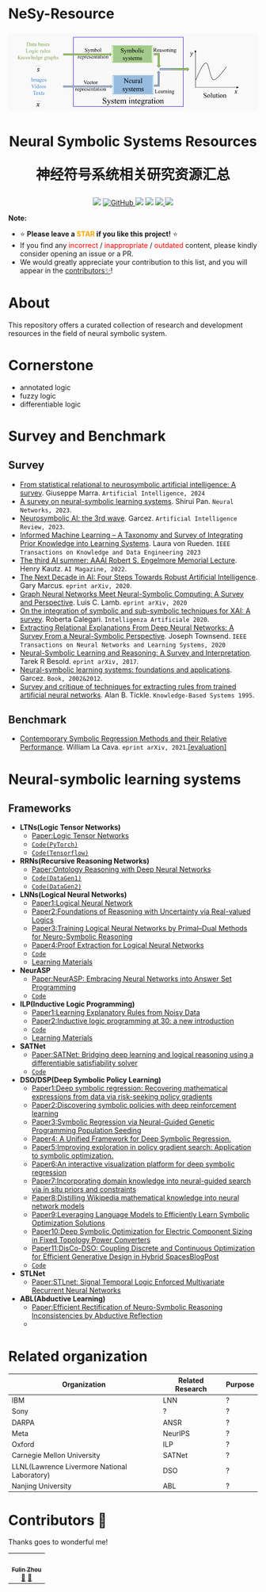 # NeSy-Resource
<!--
Copyright (c) 2022 lin

Permission is hereby granted, free of charge, to any person obtaining a copy
of this software and associated documentation files (the "Software"), to deal
in the Software without restriction, including without limitation the rights
to use, copy, modify, merge, publish, distribute, sublicense, and/or sell
copies of the Software, and to permit persons to whom the Software is
furnished to do so, subject to the following conditions:

The above copyright notice and this permission notice shall be included in all
copies or substantial portions of the Software.

THE SOFTWARE IS PROVIDED "AS IS", WITHOUT WARRANTY OF ANY KIND, EXPRESS OR
IMPLIED, INCLUDING BUT NOT LIMITED TO THE WARRANTIES OF MERCHANTABILITY,
FITNESS FOR A PARTICULAR PURPOSE AND NONINFRINGEMENT. IN NO EVENT SHALL THE
AUTHORS OR COPYRIGHT HOLDERS BE LIABLE FOR ANY CLAIM, DAMAGES OR OTHER
LIABILITY, WHETHER IN AN ACTION OF CONTRACT, TORT OR OTHERWISE, ARISING FROM,
OUT OF OR IN CONNECTION WITH THE SOFTWARE OR THE USE OR OTHER DEALINGS IN THE
SOFTWARE.
-->

<h3 align="center">
    <img src="https://github.com/xixiaxibro/NeSy-Resource/blob/main/NSS.png">
</h3>

<h1 align="center">
    <p>Neural Symbolic Systems Resources</p>
    <p>神经符号系统相关研究资源汇总</p>
</h1>

<p align="center">
    <img src="https://img.shields.io/badge/status-maintained-brightgreen">
    <a href="https://github.com/xixiaxibro/NeSy-Resource/blob/main/LICENSE">
        <img alt="GitHub" src="https://img.shields.io/github/license/xixiaxibro/NeSy-Resource.svg?color=green">
    </a>
    <img src="https://img.shields.io/github/stars/xixiaxibro/NeSy-Resource">
    <img src="https://img.shields.io/github/forks/xixiaxibro/NeSy-Resource">
    <a href="https://github.com/xixiaxibro/NeSy-Resource/graphs/traffic">
    <img src="https://api.visitorbadge.io/api/visitors?path=https%3A%2F%2Fgithub.com%2Fxixiaxibro%2FNeSy-Resource&label=visitor%20%20%20&labelColor=%23697689&countColor=%232ccce4&style=flat">
    </a>
    <a href="https://github.com/xixiaxibro/NeSy-Resource#contributors-"><img src="https://img.shields.io/badge/Contributors-1-orange.svg"></a>
</p>

**Note:**
- ⭐ **Please leave a <font color='orange'>STAR</font> if you like this project!** ⭐
- If you find any <font color='red'>incorrect</font> / <font color='red'>inappropriate</font> / <font color='red'>outdated</font> content, please kindly consider opening an issue or a PR. 
- We would greatly appreciate your contribution to this list, and you will appear in the [contributors✨](#contributors-)!

# About
This repository offers a curated collection of research and development resources in the field of neural symbolic system.

# Cornerstone
* annotated logic
* fuzzy logic
* differentiable logic

# Survey and Benchmark
## Survey
* [From statistical relational to neurosymbolic artificial intelligence: A survey](https://www.sciencedirect.com/science/article/pii/S0004370223002084). Giuseppe Marra. `Artificial Intelligence, 2024`
* [A survey on neural-symbolic learning systems](https://www.sciencedirect.com/science/article/abs/pii/S0893608023003398). Shirui Pan. `Neural Networks, 2023`.
* [Neurosymbolic AI: the 3rd wave](https://link.springer.com/article/10.1007/s10462-023-10448-w). Garcez. `Artificial Intelligence Review, 2023`.
* [Informed Machine Learning – A Taxonomy and Survey of Integrating Prior Knowledge into Learning Systems](https://ieeexplore.ieee.org/document/9429985). Laura von Rueden. `IEEE Transactions on Knowledge and Data Engineering 2023`
* [The third AI summer: AAAI Robert S. Engelmore Memorial Lecture](https://ojs.aaai.org/aimagazine/index.php/aimagazine/article/view/19122). Henry Kautz. `AI Magazine, 2022`.
* [The Next Decade in AI: Four Steps Towards Robust Artificial Intelligence](https://arxiv.org/abs/2002.06177). Gary Marcus. `eprint arXiv, 2020`.
* [Graph Neural Networks Meet Neural-Symbolic Computing: A Survey and Perspective](https://arxiv.org/abs/2003.00330). Luis C. Lamb. `eprint arXiv, 2020`
* [On the integration of symbolic and sub-symbolic techniques for XAI: A survey](https://journals.sagepub.com/doi/10.3233/IA-190036). Roberta Calegari. `Intelligenza Artificiale 2020`.
* [Extracting Relational Explanations From Deep Neural Networks: A Survey From a Neural-Symbolic Perspective](https://ieeexplore.ieee.org/document/8889997). Joseph Townsend. `IEEE Transactions on Neural Networks and Learning Systems, 2020`
* [Neural-Symbolic Learning and Reasoning: A Survey and Interpretation](https://arxiv.org/abs/1711.03902). Tarek R Besold. `eprint arXiv, 2017`.
* [Neural-symbolic learning systems: foundations and applications](https://link.springer.com/book/10.1007/978-1-4471-0211-3). Garcez. `Book, 2002&2012`.
* [Survey and critique of techniques for extracting rules from trained artificial neural networks](https://www.sciencedirect.com/science/article/abs/pii/0950705196819204). Alan B. Tickle. `Knowledge-Based Systems 1995`.
## Benchmark
* [Contemporary Symbolic Regression Methods and their Relative Performance](https://arxiv.org/abs/2107.14351). William La Cava. `eprint arXiv, 2021`.[[evaluation]](https://cavalab.org/srbench/#srbench-a-living-benchmark-for-symbolic-regression)


# Neural-symbolic learning systems

## Frameworks
* **LTNs(Logic Tensor Networks)**
    * [Paper:Logic Tensor Networks](https://arxiv.org/abs/2012.13635)
    * [`Code(PyTorch)`](https://github.com/tommasocarraro/LTNtorch)
    * [`Code(Tensorflow)`](https://github.com/logictensornetworks/logictensornetworks)
* **RRNs(Recursive Reasoning Networks)**
    * [Paper:Ontology Reasoning with Deep Neural Networks](https://arxiv.org/abs/1808.07980)
    * [`Code(DataGen1)`](https://github.com/phohenecker/family-tree-data-gen)
    * [`Code(DataGen2)`](https://github.com/phohenecker/country-data-gen)
* **LNNs(Logical Neural Networks)**
    * [Paper1:Logical Neural Network](https://arxiv.org/abs/2006.13155)
    * [Paper2:Foundations of Reasoning with Uncertainty via Real-valued Logics](https://arxiv.org/abs/2008.02429)
    * [Paper3:Training Logical Neural Networks by Primal–Dual Methods for Neuro-Symbolic Reasoning](https://ieeexplore.ieee.org/document/9415044)
    * [Paper4:Proof Extraction for Logical Neural Networks](https://openreview.net/forum?id=Xw3kb6UyA31)
    * [`Code`](https://github.com/IBM/LNN/)
    * [Learning Materials](https://ibm.github.io/LNN/index.html)
* **NeurASP**
    * [Paper:NeurASP: Embracing Neural Networks into Answer Set Programming](https://arxiv.org/abs/2307.07700)
    * [`Code`](https://github.com/azreasoners/NeurASP)
* **ILP(Inductive Logic Programming)**
    * [Paper1:Learning Explanatory Rules from Noisy Data](https://arxiv.org/abs/1711.04574)
    * [Paper2:Inductive logic programming at 30: a new introduction](https://arxiv.org/abs/2008.07912)
    * [`Code`](https://github.com/logic-and-learning-lab/Popper)
    * [Learning Materials](https://andrewcropper.com/)
* **SATNet**
    * [Paper:SATNet: Bridging deep learning and logical reasoning using a differentiable satisfiability solver](https://arxiv.org/abs/1905.12149)
    * [`Code`](https://github.com/locuslab/SATNet)
* **DSO/DSP(Deep Symbolic Policy Learning)**
    * [Paper1:Deep symbolic regression: Recovering mathematical expressions from data via risk-seeking policy gradients](https://openreview.net/forum?id=m5Qsh0kBQG)    
    * [Paper2:Discovering symbolic policies with deep reinforcement learning](https://proceedings.mlr.press/v139/landajuela21a.html)
    * [Paper3:Symbolic Regression via Neural-Guided Genetic Programming Population Seeding](https://proceedings.neurips.cc/paper/2021/hash/d073bb8d0c47f317dd39de9c9f004e9d-Abstract.html)
    * [Paper4: A Unified Framework for Deep Symbolic Regression.](https://openreview.net/forum?id=2FNnBhwJsHK)
    * [Paper5:Improving exploration in policy gradient search: Application to symbolic optimization.](https://mathai-iclr.github.io/papers/papers/MATHAI_16_paper.pdf)
    * [Paper6:An interactive visualization platform for deep symbolic regression](https://www.ijcai.org/Proceedings/2020/0763.pdf)
    * [Paper7:Incorporating domain knowledge into neural-guided search via in situ priors and constraints](https://github.com/dso-org/deep-symbolic-optimization/blob/master)
    * [Paper8:Distilling Wikipedia mathematical knowledge into neural network models](https://mathai-iclr.github.io/papers/papers/MATHAI_15_paper.pdf)
    * [Paper9:Leveraging Language Models to Efficiently Learn Symbolic Optimization Solutions](https://ala2022.github.io/papers/ALA2022_paper_24.pdf)
    * [Paper10:Deep Symbolic Optimization for Electric Component Sizing in Fixed Topology Power Converters](https://openreview.net/forum?id=u_ghY9PnAyZ)
    * [Paper11:DisCo-DSO: Coupling Discrete and Continuous Optimization for Efficient Generative Design in Hybrid Spaces](https://arxiv.org/pdf/2412.11051)[Blog](https://landajuela.github.io/discrete_continuous_autoregressive/)[Post](https://landajuela.github.io/discrete_continuous_autoregressive/)
    * [`Code`](https://github.com/dso-org/deep-symbolic-optimization)
* **STLNet**
    * [Paper:STLnet: Signal Temporal Logic Enforced Multivariate Recurrent Neural Networks](https://proceedings.neurips.cc/paper/2020/file/a7da6ba0505a41b98bd85907244c4c30-Paper.pdf)
* **ABL(Abductive Learning)**
    * [Paper:Efficient Rectification of Neuro-Symbolic Reasoning Inconsistencies by Abductive Reflection](https://arxiv.org/html/2412.08457)
    *     


# Related organization
| Organization| Related Research |Purpose|
|--------|-------------|----------|
|IBM|LNN|?|
|Sony|?|?|
|DARPA|ANSR|?|
|Meta|NeurIPS|?|
|Oxford|ILP|?|
|Carnegie Mellon University|SATNet|?|
|LLNL(Lawrence Livermore National Laboratory)|DSO|?|
|Nanjing University|ABL|?|

# Contributors 🌟

Thanks goes to wonderful me!

<table>
  <tr>
    <td align="center"><a href="https://github.com/xixiaxibro"><img src="https://avatars.githubusercontent.com/u/48472542?v=4" width="100px;" alt=""/><br /><sub><b>Fulin Zhou</b></sub></a><br /><a href="#troublemaker-FulinZhou" title="Make trouble">🎯</a> <a href="https://github.com/xixiaxibro/ETA-Resource-Imitation/commits?author=xixiaxibro" title="Documentation">📝</a></td>
  </tr>
</table>

